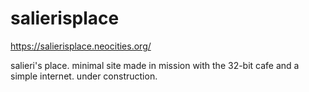 # salierisplace
https://salierisplace.neocities.org/

salieri's place. minimal site made in mission with the 32-bit cafe and a simple internet. under construction.

